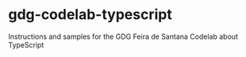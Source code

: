 # gdg-codelab-typescript
Instructions and samples for the GDG Feira de Santana Codelab about TypeScript
